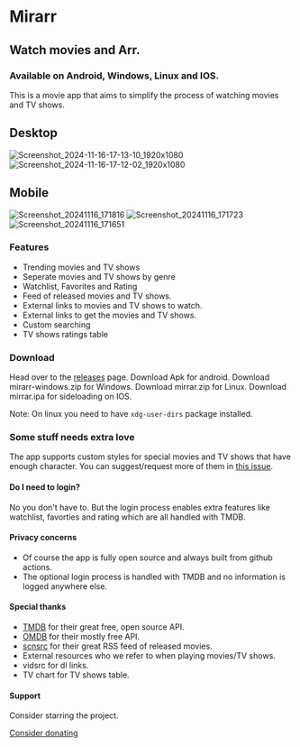 # Mirarr

## Watch movies and Arr.

### Available on Android, Windows, Linux and IOS.

This is a movie app that aims to simplify the process of watching movies and TV shows.


## Desktop
![Screenshot_2024-11-16-17-13-10_1920x1080](https://github.com/user-attachments/assets/e65dd5ca-bd2f-443f-9cd7-d162c9c7245f) ![Screenshot_2024-11-16-17-12-02_1920x1080](https://github.com/user-attachments/assets/6997a0fa-fa88-4cf7-9096-f87f5ccaffc7)



## Mobile
![Screenshot_20241116_171816](https://github.com/user-attachments/assets/fbdfc3f2-8e38-4787-9a47-bc67df8af172) ![Screenshot_20241116_171723](https://github.com/user-attachments/assets/7beb0804-b33f-4976-b95e-771316eedee8) ![Screenshot_20241116_171651](https://github.com/user-attachments/assets/1e9b5380-581a-470e-a434-a6a62fc2ccbe)



### Features

- Trending movies and TV shows
- Seperate movies and TV shows by genre
- Watchlist, Favorites and Rating
- Feed of released movies and TV shows.
- External links to movies and TV shows to watch.
- External links to get the movies and TV shows.
- Custom searching
- TV shows ratings table

### Download

Head over to the [releases](https://github.com/mirarr-app/mirarr/releases) page.
Download Apk for android.
Download mirarr-windows.zip for Windows.
Download mirrar.zip for Linux.
Download mirrar.ipa for sideloading on IOS.

Note: On linux you need to have `xdg-user-dirs` package installed.

### Some stuff needs extra love

The app supports custom styles for special movies and TV shows that have enough character.
You can suggest/request more of them in [this issue](https://github.com/mirarr-app/mirarr/issues/58).

#### Do I need to login?

No you don't have to. But the login process enables extra features like watchlist, favorties and rating which are all handled with TMDB.

#### Privacy concerns

- Of course the app is fully open source and always built from github actions.
- The optional login process is handled with TMDB and no information is logged anywhere else.

#### Special thanks

- [TMDB](https://www.themoviedb.org/) for their great free, open source API.
- [OMDB](http://www.omdbapi.com/) for their mostly free API.
- [scnsrc](https://scnsrc.me/) for their great RSS feed of released movies.
- External resources who we refer to when playing movies/TV shows.
- vidsrc for dl links.
- TV chart for TV shows table.


#### Support
Consider starring the project.

[Consider donating](https://github.com/mirarr-app/mirarr/blob/main/DONATION.md)
